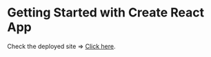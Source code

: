 # Getting Started with Create React App

Check the deployed site => [Click here](https://monumental-smakager-beb7d8.netlify.app/).
